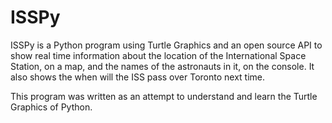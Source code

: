 # ISSPy

ISSPy is a Python program using Turtle Graphics and an open source API to show real time information about the location of the International Space Station, on a map, and the names of the astronauts in it, on the console. It also shows the when will the ISS pass over Toronto next time.

This program was written as an attempt to understand and learn the Turtle Graphics of Python.
